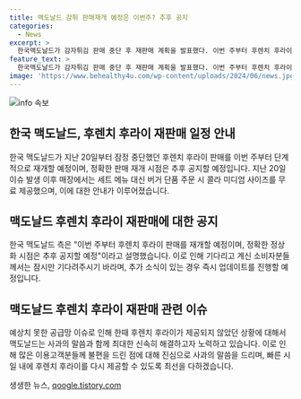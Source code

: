 ```yaml
---
title: 맥도날드 감튀 판매재개 예정은 이번주? 추후 공지
categories:
  - News
excerpt: >
  한국맥도날드가 감자튀김 판매 중단 후 재판매 계획을 발표했다. 이번 주부터 후렌치 후라이 판매를 단계적으로 재개할 예정이며, 정확한 판매 재개 시점은 추후 공지할 예정이다. 이에 따라 매장은 세트 메뉴를 판매하지 않고, 버거 단품 주문 시 콜라 미디엄 사이즈를 무료로 제공했다. 한국맥도날드는 판매 정상화 시점은 추후 공지할 것이라고 설명했다.
feature_text: >
  한국맥도날드가 감자튀김 판매 중단 후 재판매 계획을 발표했다. 이번 주부터 후렌치 후라이 판매를 단계적으로 재개할 예정이며, 정확한 판매 재개 시점은 추후 공지할 예정이다. 이에 따라 매장은 세트 메뉴를 판매하지 않고, 버거 단품 주문 시 콜라 미디엄 사이즈를 무료로 제공했다. 한국맥도날드는 판매 정상화 시점은 추후 공지할 것이라고 설명했다.
image: 'https://www.behealthy4u.com/wp-content/uploads/2024/06/news.jpg'
---
```


<p><img src="https://www.behealthy4u.com/wp-content/uploads/2024/06/news.jpg" alt="info 속보" /></p>

<h2 data-ke-size="size26">한국 맥도날드, 후렌치 후라이 재판매 일정 안내</h2>

<p data-ke-size="size16">한국 맥도날드가 지난 20일부터 잠정 중단했던 후렌치 후라이 판매를 이번 주부터 단계적으로 재개할 예정이며, 정확한 판매 재개 시점은 추후 공지할 예정입니다. 지난 20일 이슈 발생 이후 매장에서는 세트 메뉴 대신 버거 단품 주문 시 콜라 미디엄 사이즈를 무료 제공했으며, 이에 대한 안내가 이루어졌습니다.</p>

<h2 data-ke-size="size26">맥도날드 후렌치 후라이 재판매에 대한 공지</h2>

<p data-ke-size="size16">한국 맥도날드 측은 "이번 주부터 후렌치 후라이 판매를 재개할 예정이며, 정확한 정상화 시점은 추후 공지할 예정"이라고 설명했습니다. 이로 인해 기다리고 계신 소비자분들께서는 잠시만 기다려주시기 바라며, 추가 소식이 있는 경우 즉시 업데이트를 진행할 예정입니다.</p>

<h2 data-ke-size="size26">맥도날드 후렌치 후라이 재판매 관련 이슈</h2>

<p data-ke-size="size16">예상치 못한 공급망 이슈로 인해 한때 후렌치 후라이가 제공되지 않았던 상황에 대해서 맥도날드는 사과의 말씀과 함께 최대한 신속히 해결하고자 노력하고 있습니다. 이로 인해 많은 이용고객분들께 불편을 드린 점에 대해 진심으로 사과의 말씀을 드리며, 빠른 시일 내에 후렌치 후라이를 다시 제공할 수 있도록 최선을 다하겠습니다.</p>
생생한 뉴스, <a href="https://qoogle.tistory.com" rel="dofollow">qoogle.tistory.com</a>


